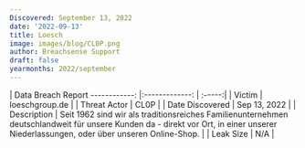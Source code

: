 ```yaml
---
Discovered: September 13, 2022
date: '2022-09-13'
title: Loesch
image: images/blog/CL0P.png
author: Breachsense Support
draft: false
yearmonths: 2022/september
---
```



| Data Breach Report
------------:     |:-------------:    | :-----:|
| Victim      | loeschgroup.de      | 
| Threat Actor      | CL0P      | 
| Date Discovered      | Sep 13, 2022      | 
| Description      | Seit 1962 sind wir als traditionsreiches Familienunternehmen deutschlandweit für unsere Kunden da - direkt vor Ort, in einer unserer Niederlassungen, oder über unseren Online-Shop.       | 
| Leak Size      | N/A      | 

